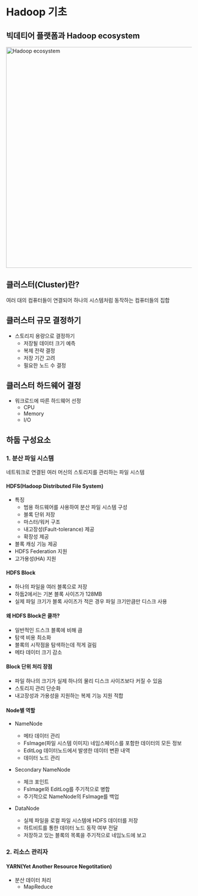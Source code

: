 # Hadoop 기초

## 빅데티어 플랫폼과 Hadoop ecosystem
<img width="600" alt="Hadoop ecosystem" src="https://user-images.githubusercontent.com/110758221/197454151-3908ca87-f3ff-478c-9139-3fc2610891d2.png">

## 클러스터(Cluster)란?
여러 대의 컴퓨터들이 연결되어 하나의 시스템처럼 동작하는 컴퓨터들의 집합

## 클러스터 규모 결정하기
  - 스토리지 용량으로 결정하기
    - 저장될 데이터 크기 예측
    - 복제 전략 결정
    - 저장 기간 고려
    - 필요한 노드 수 결정

## 클러스터 하드웨어 결정
  - 워크로드에 따른 하드웨어 선정
    - CPU
    - Memory
    - I/O

## 하둡 구성요소

### 1. 분산 파일 시스템
네트워크로 연결된 여러 머신의 스토리지를 관리하는 파일 시스템  

#### HDFS(Hadoop Distributed File System)
  - 특징
    - 범용 하드웨어를 사용하여 분산 파일 시스템 구성
    - 블록 단위 저장
    - 마스터/워커 구조
    - 내고장성(Fault-tolerance) 제공
    - 확장성 제공
  - 블록 캐싱 기능 제공
  - HDFS Federation 지원
  - 고가용성(HA) 지원

#### HDFS Block
  - 하나의 파일을 여러 블록으로 저장
  - 하둡2에서는 기본 블록 사이즈가 128MB
  - 실제 파일 크기가 블록 사이즈가 적은 경우 파일 크기만큼만 디스크 사용  

#### 왜 HDFS Block은 클까?
  - 일반적인 드스크 블록에 비해 큼
  - 탐색 비용 최소화
  - 블록의 시작점을 탐색하는데 적게 걸림
  - 메타 데이터 크기 감소

#### Block 단위 처리 장점
  - 파일 하나의 크기가 실제 하나의 물리 디스크 사이즈보다 커질 수 있음
  - 스토리지 관리 단순화
  - 내고장성과 가용성을 지원하는 복제 기능 지원 적합

#### Node별 역할
  - NameNode
    - 메타 데이터 관리
    - FsImage(파일 시스템 이미지) 네임스페이스를 포함한 데이터의 모든 정보
    - EditLog 데이터노드에서 발생한 데이터 변환 내역
    - 데이터 노드 관리
 
  - Secondary NameNode
    - 체크 포인트
    - FsImage와 EditLog를 주기적으로 병합
    - 주기적으로 NameNode의 FsImage를 백업

  - DataNode
    - 실제 파일을 로컬 파일 시스템에 HDFS 데이터를 저장
    - 하트비트를 통한 데이터 노드 동작 여부 전달
    - 저장하고 있는 블록의 목록을 주기적으로 네임노드에 보고

### 2. 리소스 관리자

#### YARN(Yet Another Resource Negotitation)
  - 분산 데이터 처리
    - MapReduce
 
